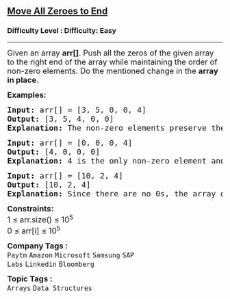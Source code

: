 <h2><a href="https://www.geeksforgeeks.org/problems/move-all-zeroes-to-end-of-array0751/1?page=9&sortBy=submissions">Move All Zeroes to End</a></h2><h3>Difficulty Level : Difficulty: Easy</h3><hr><div class="problems_problem_content__Xm_eO"><p><span style="font-size: 18px;">Given an array <strong>arr[]</strong>. Push all the zeros of the given array to the right end of the array while maintaining the order of non-zero elements. Do the mentioned change in the <strong>array in place</strong>.</span></p>
<p><span style="font-size: 18px;"><strong>Examples:</strong></span></p>
<pre><span style="font-size: 18px;"><strong>Input: </strong>arr[] = [3, 5, 0, 0, 4]
<strong>Output:</strong> [3, 5, 4, 0, 0]
<strong>Explanation:</strong> The non-zero elements preserve their order while the 0 elements are moved to the right.
</span></pre>
<pre><span style="font-size: 18px;"><strong>Input: </strong>arr[] = [0, 0, 0, 4]
<strong>Output:</strong> [4, 0, 0, 0]
<strong>Explanation:</strong> 4 is the only non-zero element and it gets moved to the left.
</span></pre>
<pre><span style="font-size: 18px;"><strong>Input: </strong>arr[] = [10, 2, 4]
<strong>Output:</strong> [10, 2, 4]
<strong>Explanation:</strong> Since there are no 0s, the array does not change.</span></pre>
<p><span style="font-size: 18px;"><strong>Constraints:</strong><br>1 ≤ arr.size() ≤ 10<sup>5</sup><br>0 ≤ arr[i] ≤ 10<sup>5</sup></span></p></div><p><span style=font-size:18px><strong>Company Tags : </strong><br><code>Paytm</code>&nbsp;<code>Amazon</code>&nbsp;<code>Microsoft</code>&nbsp;<code>Samsung</code>&nbsp;<code>SAP Labs</code>&nbsp;<code>Linkedin</code>&nbsp;<code>Bloomberg</code>&nbsp;<br><p><span style=font-size:18px><strong>Topic Tags : </strong><br><code>Arrays</code>&nbsp;<code>Data Structures</code>&nbsp;
